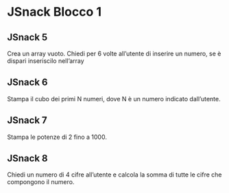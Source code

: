 JSnack Blocco 1
===
## JSnack 5
Crea un array vuoto.
Chiedi per 6 volte all’utente di inserire un numero, se è dispari inseriscilo nell’array

## JSnack 6
Stampa il cubo dei primi N numeri, dove N è un numero indicato dall’utente.

## JSnack 7
Stampa le potenze di 2 fino a 1000.

## JSnack 8
Chiedi un numero di 4 cifre all’utente e calcola la somma di tutte le cifre che compongono il numero.

